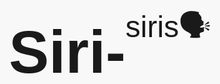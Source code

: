# Siri-
<!DOCTYPE html>
<html lang="es">
<head>
  <meta charset="UTF-8">
  <title>Siris</title>
  <style>
    body {
      margin: 0;
      height: 100vh;
      background-color: #f8f8f8;
      display: flex;
      justify-content: center;
      align-items: center;
      font-family: Arial, sans-serif;
      font-size: 48px;
      animation: zoomIn 1.5s ease-out;
    }

    @keyframes zoomIn {
      0% {
        transform: scale(0.2);
        opacity: 0;
      }
      100% {
        transform: scale(1);
        opacity: 1;
      }
    }
  </style>
</head>
<body>
  siris🗣️
</body>
</html>
